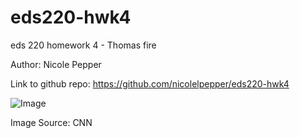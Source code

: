 # eds220-hwk4
eds 220 homework 4 - Thomas fire


Author: Nicole Pepper

Link to github repo: https://github.com/nicolelpepper/eds220-hwk4


 ![ Image](https://media.cnn.com/api/v1/images/stellar/prod/171215183408-california-fire-1213-restricted.jpg?q=w_2931,h_1649,x_0,y_0,c_fill/h_447)

Image Source: CNN
